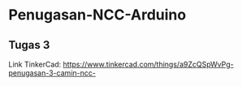 # Penugasan-NCC-Arduino
## Tugas 3

Link TinkerCad: https://www.tinkercad.com/things/a9ZcQSpWvPg-penugasan-3-camin-ncc-
